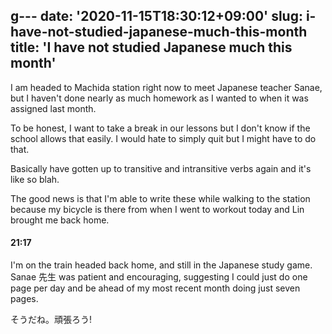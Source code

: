 g---
date: '2020-11-15T18:30:12+09:00'
slug: i-have-not-studied-japanese-much-this-month
title: 'I have not studied Japanese much this month'
---

I am headed to Machida station right now to meet Japanese teacher Sanae, but I haven't done nearly as much homework as I wanted to when it was assigned last month.

To be honest, I want to take a break in our lessons but I don't know if the school allows that easily.  I would hate to simply quit but I might have to do that.

Basically have gotten up to transitive and intransitive verbs again and it's like so blah.

The good news is that I'm able to write these while walking to the station because my bicycle is there from when I went to workout today and Lin brought me back home.

#### 21:17

I'm on the train headed back home, and still in the Japanese study game.  Sanae 先生 was patient and encouraging, suggesting I could just do one page per day and be ahead of my most recent month doing just seven pages.

そうだね。頑張ろう!

